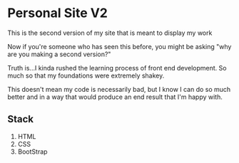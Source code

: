 # Personal Site V2

This is the second version of my site that is meant to display my work

Now if you're someone who has seen this before, you might be asking "why are you making a second version?"

Truth is...I kinda rushed the learning process of front end development. So much so that my foundations were extremely shakey.

This doesn't mean my code is necessarily bad, but I know I can do so much better and in a way that would produce an end result that I'm happy with.

## Stack

1. HTML
2. CSS
3. BootStrap